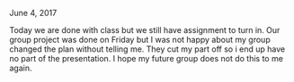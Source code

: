 June 4, 2017

Today we are done with class but we still have assignment to turn in.
Our group project was done on Friday but I was not happy about my group changed the plan without telling me.  They cut my part off so i end up have no part of the presentation.  I hope my future group does not do this to me again.  
